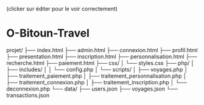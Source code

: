 (clicker sur éditer pour le voir correctement)

# O-Bitoun-Travel
projet/
├── index.html
├── admin.html
├── connexion.html
├── profil.html
├── presentation.html
├── inscription.html
├── personnalisation.html
├── recherche.html
├── paiement.html
├── css/
│   └── styles.css
├── php/
│   ├── includes/
│   │   └── config.php
│   └── scripts/
│       ├── voyages.php
│       ├── traitement_paiement.php
│       ├── traitement_personnalisation.php
│       ├── traitement_connexion.php
│       ├── traitement_inscription.php
│       └── deconnexion.php
└── data/
    ├── users.json
    ├── voyages.json
    └── transactions.json
		

